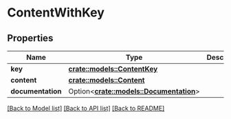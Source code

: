 # ContentWithKey

## Properties

Name | Type | Description | Notes
------------ | ------------- | ------------- | -------------
**key** | [**crate::models::ContentKey**](ContentKey.md) |  | 
**content** | [**crate::models::Content**](Content.md) |  | 
**documentation** | Option<[**crate::models::Documentation**](Documentation.md)> |  | [optional]

[[Back to Model list]](../README.md#documentation-for-models) [[Back to API list]](../README.md#documentation-for-api-endpoints) [[Back to README]](../README.md)



